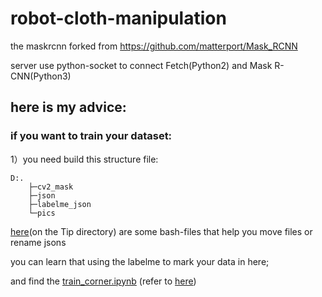 # robot-cloth-manipulation
the maskrcnn forked from https://github.com/matterport/Mask_RCNN


server use python-socket to connect Fetch(Python2) and Mask R-CNN(Python3) 


## here is my advice:
### if you want to train your dataset:
1）you need build this structure file:
```shell
D:.
	├─cv2_mask
	├─json
	├─labelme_json
	└─pics
```

[here]("https://github.com/ZEUP330/Mask-R-CNN/tree/master/Tip")(on the Tip directory) are some bash-files that help you move files or rename jsons

you can learn that using the labelme to mark your data in here;

and find the [train_corner.ipynb]("NetWork/samples/train_corner.ipynb") (refer to [here](Tip/README.md))